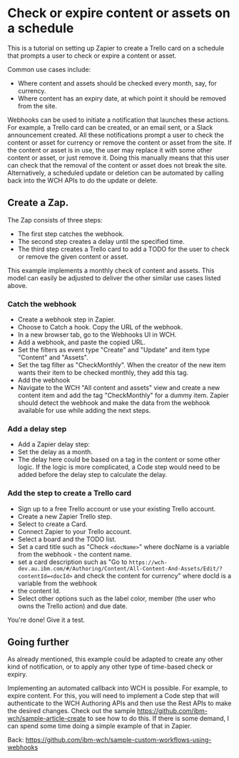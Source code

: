 # Check or expire content or assets on a schedule

This is a tutorial on setting up Zapier to create a Trello card on a schedule that prompts a user to check or expire a content or asset.

Common use cases include:
- Where content and assets should be checked every month, say, for currency.
- Where content has an expiry date, at which point it should be removed from the site.

Webhooks can be used to initiate a notification that launches these actions. For example, a Trello card can be created, or an email sent, or a Slack announcement created. All these notifications prompt a user to check the content or asset for currency or remove the content or asset from the site. If the content or asset is in use, the user may replace it with some other content or asset, or just remove it. Doing this manually means that this user can check that the removal of the content or asset does not break the site. Alternatively, a scheduled update or deletion can be automated by calling back into the WCH APIs to do the update or delete.

## Create a Zap.

The Zap consists of three steps:
- The first step catches the webhook. 
- The second step creates a delay until the specified time. 
- The third step creates a Trello card to add a TODO for the user to check or remove the given content or asset.

This example implements a monthly check of content and assets. This model can easily be adjusted to deliver the other similar use cases listed above.

### Catch the webhook

- Create a webhook step in Zapier. 
- Choose to Catch a hook. Copy the URL of the webhook.
- In a new browser tab, go to the Webhooks UI in WCH. 
- Add a webhook, and paste the copied URL.
- Set the filters as event type "Create" and "Update" and item type "Content" and "Assets".
- Set the tag filter as "CheckMonthly". When the creator of the new item wants their item to be checked monthly, they add this tag. 
- Add the webhook
- Navigate to the WCH "All content and assets" view and create a new content item and add the tag "CheckMonthly" for a dummy item. Zapier should detect the webhook and make the data from the webhook available for use while adding the next steps. 

### Add a delay step

- Add a Zapier delay step:
- Set the delay as a month.
- The delay here could be based on a tag in the content or some other logic. If the logic is more complicated, a Code step would need to be added before the delay step to calculate the delay.

### Add the step to create a Trello card

- Sign up to a free Trello account or use your existing Trello account.
- Create a new Zapier Trello step. 
- Select to create a Card.
- Connect Zapier to your Trello account. 
- Select a board and the TODO list.
- Set a card title such as "Check `<docName>`" where docName is a variable from the webhook - the content name.
- set a card description such as 
"Go to `https://wch-dev.au.ibm.com/#/Authoring/Content/All-Content-And-Assets/Edit/?contentId=<docId>` and check the content for currency" where docId is a variable from the webhook
- the content Id. 
- Select other options such as the label color, member (the user who owns the Trello action) and due date.

You're done! Give it a test. 

## Going further

As already mentioned, this example could be adapted to create any other kind of notification, or to apply any other type of time-based check or expiry. 

Implementing an automated callback into WCH is possible. For example, to expire content. For this, you will need to implement a Code step that will authenticate to the WCH Authoring APIs and then use the Rest APIs to make the desired changes. Check out the sample https://github.com/ibm-wch/sample-article-create to see how to do this. If there is some demand, I can spend some time doing a simple example of that in Zapier. 



Back: https://github.com/ibm-wch/sample-custom-workflows-using-webhooks
